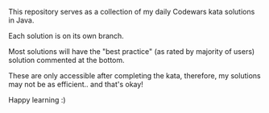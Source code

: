 This repository serves as a collection of my daily Codewars kata solutions in Java.

Each solution is on its own branch.

Most solutions will have the "best practice" (as rated by majority of users) solution commented at the bottom.

These are only accessible after completing the kata, therefore, my solutions may not be as efficient.. and that's okay!

Happy learning :) 

